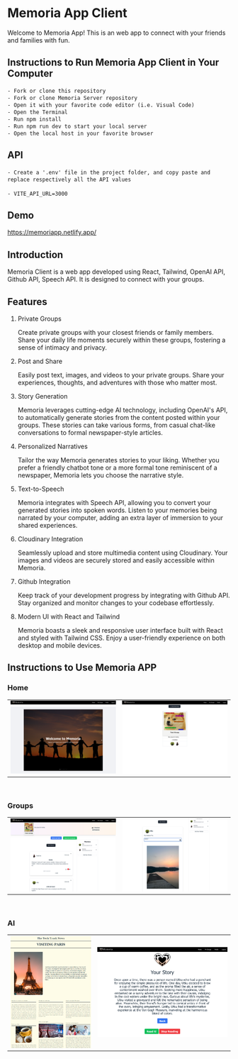 # Memoria App Client

Welcome to Memoria App! This is an web app to connect with your friends and families with fun.

## Instructions to Run Memoria App Client in Your Computer

    - Fork or clone this repository
    - Fork or clone Memoria Server repository
    - Open it with your favorite code editor (i.e. Visual Code)
    - Open the Terminal
    - Run npm install
    - Run npm run dev to start your local server
    - Open the local host in your favorite browser

## API

    - Create a '.env' file in the project folder, and copy paste and replace respectively all the API values

    - VITE_API_URL=3000

## Demo

https://memoriapp.netlify.app/

## Introduction

Memoria Client is a web app developed using React, Tailwind, OpenAI API, Github API, Speech API. It is designed to connect with your groups.

## Features

1. Private Groups

    Create private groups with your closest friends or family members. Share your daily life moments securely within these groups, fostering a sense of intimacy and privacy.

2. Post and Share

    Easily post text, images, and videos to your private groups. Share your experiences, thoughts, and adventures with those who matter most.

3. Story Generation

    Memoria leverages cutting-edge AI technology, including OpenAI's API, to automatically generate stories from the content posted within your groups. These stories can take various forms, from casual chat-like conversations to formal newspaper-style articles.

4. Personalized Narratives

    Tailor the way Memoria generates stories to your liking. Whether you prefer a friendly chatbot tone or a more formal tone reminiscent of a newspaper, Memoria lets you choose the narrative style.

5. Text-to-Speech

    Memoria integrates with Speech API, allowing you to convert your generated stories into spoken words. Listen to your memories being narrated by your computer, adding an extra layer of immersion to your shared experiences.

6. Cloudinary Integration

    Seamlessly upload and store multimedia content using Cloudinary. Your images and videos are securely stored and easily accessible within Memoria.

7. Github Integration

    Keep track of your development progress by integrating with Github API. Stay organized and monitor changes to your codebase effortlessly.

8. Modern UI with React and Tailwind

    Memoria boasts a sleek and responsive user interface built with React and styled with Tailwind CSS. Enjoy a user-friendly experience on both desktop and mobile devices.

## Instructions to Use Memoria APP

### Home

<table>
  <tr>
    <td><img src="public/img/home1.png" alt="Image 1"></td>
    <td><img src="public/img/home2.png" alt="Image 2"></td>
  </tr>
</table>
<br/>

### Groups

<table>
  <tr>
    <td><img src="public/img/group1.png" alt="Image 1"></td>
    <td><img src="public/img/group2.png" alt="Image 2"></td>
  </tr>
</table>
<br/>

### AI

<table>
  <tr>
    <td><img src="public/img/ai2.png" alt="Image 2"></td>
    <td><img src="public/img/ai1.png" alt="Image 1"></td>
  </tr>
</table>
